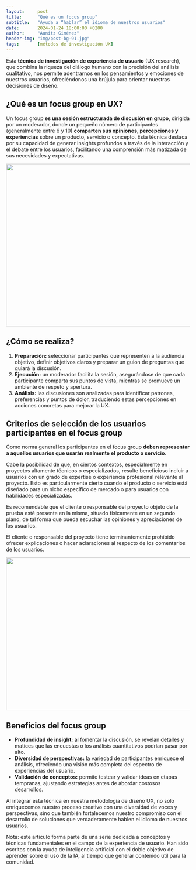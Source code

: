 ```yaml
---
layout:     post
title:      "Qué es un focus group"
subtitle:   "Ayuda a “hablar” el idioma de nuestros usuarios"
date:       2024-01-24 18:00:00 +0200
author:     "Aunitz Giménez"
header-img: "img/post-bg-91.jpg"
tags:       [métodos de investigación UX]
---
```


<p>Esta <strong>técnica de investigación de experiencia de usuario</strong> (UX research), que combina la riqueza del diálogo humano con la precisión del análisis cualitativo, nos permite adentrarnos en los pensamientos y emociones de nuestros usuarios, ofreciéndonos una brújula para orientar nuestras decisiones de diseño.</p>

<h2>¿Qué es un focus group en UX?</h2>

<p>Un focus group <strong>es una sesión estructurada de discusión en grupo</strong>, dirigida por un moderador, donde un pequeño número de participantes (generalmente entre 6 y 10) <strong>comparten sus opiniones, percepciones y experiencias</strong> sobre un producto, servicio o concepto. Esta técnica destaca por su capacidad de generar insights profundos a través de la interacción y el debate entre los usuarios, facilitando una comprensión más matizada de sus necesidades y expectativas.</p>

<p><img src="{{ site.baseurl }}/img/que-es-un-focus-group-01.jpg" loading="lazy" alt="" width="720" height="444"></p>

<h2>¿Cómo se realiza?</h2>

<ol>
	<li><strong>Preparación:</strong> seleccionar participantes que representen a la audiencia objetivo, definir objetivos claros y preparar un guion de preguntas que guiará la discusión.</li>
	<li><strong>Ejecución:</strong> un moderador facilita la sesión, asegurándose de que cada participante comparta sus puntos de vista, mientras se promueve un ambiente de respeto y apertura.</li>
	<li><strong>Análisis:</strong> las discusiones son analizadas para identificar patrones, preferencias y puntos de dolor, traduciendo estas percepciones en acciones concretas para mejorar la UX.</li>
</ol>

<h2>Criterios de selección de los usuarios participantes en el focus group</h2>

<p>Como norma general los participantes en el focus group <strong>deben</strong> <strong>representar a aquellos usuarios que usarán realmente el producto o servicio</strong>.</p>

<p>Cabe la posibilidad de que, en ciertos contextos, especialmente en proyectos altamente técnicos o especializados, resulte beneficioso incluir a usuarios con un grado de expertise o experiencia profesional relevante al proyecto. Esto es particularmente cierto cuando el producto o servicio está diseñado para un nicho específico de mercado o para usuarios con habilidades especializadas.</p>

<p>Es recomendable que el cliente o responsable del proyecto objeto de la prueba esté presente en la misma, situado físicamente en un segundo plano, de tal forma que pueda escuchar las opiniones y apreciaciones de los usuarios.</p>

<p>El cliente o responsable del proyecto tiene terminantemente prohibido ofrecer explicaciones o hacer aclaraciones al respecto de los comentarios de los usuarios.</p>

<p><img src="{{ site.baseurl }}/img/que-es-un-focus-group-02.jpg" loading="lazy" alt="" width="720" height="417"></p>

<h2>Beneficios del focus group</h2>

<ul>
	<li><strong>Profundidad de insight:</strong> al fomentar la discusión, se revelan detalles y matices que las encuestas o los análisis cuantitativos podrían pasar por alto.</li>
	<li><strong>Diversidad de perspectivas:</strong> la variedad de participantes enriquece el análisis, ofreciendo una visión más completa del espectro de experiencias del usuario.</li>
	<li><strong>Validación de conceptos:</strong> permite testear y validar ideas en etapas tempranas, ajustando estrategias antes de abordar costosos desarrollos.</li>
</ul>

<p>Al integrar esta técnica en nuestra metodología de diseño UX, no solo enriquecemos nuestro proceso creativo con una diversidad de voces y perspectivas, sino que también fortalecemos nuestro compromiso con el desarrollo de soluciones que verdaderamente hablen el idioma de nuestros usuarios.</p>

<p class="small">Nota: este artículo forma parte de una serie dedicada a conceptos y técnicas fundamentales en el campo de la experiencia de usuario. Han sido escritos con la ayuda de inteligencia artificial con el doble objetivo de aprender sobre el uso de la IA, al tiempo que generar contenido útil para la comunidad.</p>